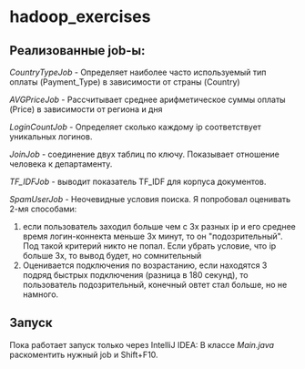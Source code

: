 # hadoop_exercises

## Реализованные job-ы:

_CountryTypeJob_ - Определяет наиболее часто используемый тип оплаты (Payment_Type) в зависимости от страны (Country)

_AVGPriceJob_ - Рассчитывает среднее арифметическое суммы оплаты (Price) в зависимости от региона и дня

_LoginCountJob_ - Определяет сколько каждому ip соответствует уникальных логинов.

_JoinJob_ - соединение двух таблиц по ключу. Показывает отношение человека к департаменту.

_TF_IDFJob_ - выводит показатель TF_IDF для корпуса документов.

_SpamUserJob_ - Неочевидные условия поиска. Я попробовал оценивать 2-мя способами:
1) если пользователь заходил больше чем с 3х разных ip и его среднее время логин-коннекта меньше 3х минут, то он "подозрительный". Под такой критерий никто не попал. Если убрать условие, что ip больше 3х, то вывод будет, но сомнительный
2) Оценивается подключения по возрастанию, если находятся 3 подряд быстрых подключения (разница в 180 секунд), то пользователь подозрительный, конечный овтет стал больше, но не намного. 

## Запуск

Пока работает запуск только через IntelliJ IDEA:
    В классе _Main.java_ раскоментить нужный job и Shift+F10.
